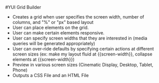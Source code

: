 #YUI Grid Builder

- Creates a grid when user specifies the screen width, number of columns, and "%" or "px" based layout
- User can place elements on the grid.
- User can make certain elements responsive.
- User can specify screen widths that they are interested in (media
queries will be generated appropriately)
- User can over-ride defaults by specifying certain actions at
different screen sizes (ex: make my layout fluid at {{screen-width}},
collapse elements at {{screen-width}})
- Preview in various screen sizes (Cinematic Display, Desktop, Tablet,
Phone)
- Outputs a CSS File and an HTML File